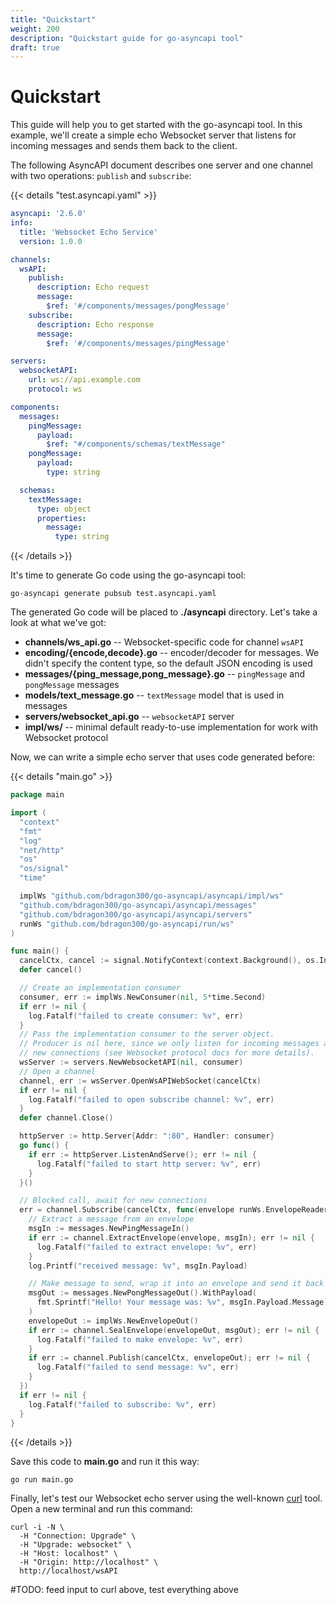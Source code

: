 ```yaml
---
title: "Quickstart"
weight: 200
description: "Quickstart guide for go-asyncapi tool"
draft: true
---
```


# Quickstart

This guide will help you to get started with the go-asyncapi tool.
In this example, we'll create a simple echo Websocket server that listens for incoming messages and sends them back 
to the client.

The following AsyncAPI document describes one server and one channel with two operations: `publish` and `subscribe`:

{{< details "test.asyncapi.yaml" >}}
```yaml
asyncapi: '2.6.0'
info:
  title: 'Websocket Echo Service'
  version: 1.0.0

channels:
  wsAPI:
    publish:
      description: Echo request
      message:
        $ref: '#/components/messages/pongMessage'
    subscribe:
      description: Echo response
      message:
        $ref: '#/components/messages/pingMessage'

servers:
  websocketAPI:
    url: ws://api.example.com
    protocol: ws

components:
  messages:
    pingMessage:
      payload:
        $ref: "#/components/schemas/textMessage"
    pongMessage:
      payload:
        type: string

  schemas:
    textMessage:
      type: object
      properties:
        message:
          type: string
```
{{< /details >}}

It's time to generate Go code using the go-asyncapi tool:

```shell
go-asyncapi generate pubsub test.asyncapi.yaml
```

The generated Go code will be placed to **./asyncapi** directory. Let's take a look at what we've got:

* **channels/ws_api.go** -- Websocket-specific code for channel `wsAPI`
* **encoding/{encode,decode}.go** -- encoder/decoder for messages. We didn't specify the content type, so the 
  default JSON encoding is used
* **messages/{ping_message,pong_message}.go** -- `pingMessage` and `pongMessage` messages
* **models/text_message.go** -- `textMessage` model that is used in messages
* **servers/websocket_api.go** -- `websocketAPI` server
* **impl/ws/** -- minimal default ready-to-use implementation for work with Websocket protocol

Now, we can write a simple echo server that uses code generated before:

{{< details "main.go" >}}
```go
package main

import (
  "context"
  "fmt"
  "log"
  "net/http"
  "os"
  "os/signal"
  "time"

  implWs "github.com/bdragon300/go-asyncapi/asyncapi/impl/ws"
  "github.com/bdragon300/go-asyncapi/asyncapi/messages"
  "github.com/bdragon300/go-asyncapi/asyncapi/servers"
  runWs "github.com/bdragon300/go-asyncapi/run/ws"
)

func main() {
  cancelCtx, cancel := signal.NotifyContext(context.Background(), os.Interrupt)
  defer cancel()

  // Create an implementation consumer
  consumer, err := implWs.NewConsumer(nil, 5*time.Second)
  if err != nil {
    log.Fatalf("failed to create consumer: %v", err)
  }
  // Pass the implementation consumer to the server object.
  // Producer is nil here, since we only listen for incoming messages and send responses, not initiate
  // new connections (see Websocket protocol docs for more details).
  wsServer := servers.NewWebsocketAPI(nil, consumer)
  // Open a channel
  channel, err := wsServer.OpenWsAPIWebSocket(cancelCtx)
  if err != nil {
    log.Fatalf("failed to open subscribe channel: %v", err)
  }
  defer channel.Close()

  httpServer := http.Server{Addr: ":80", Handler: consumer}
  go func() {
    if err := httpServer.ListenAndServe(); err != nil {
      log.Fatalf("failed to start http server: %v", err)
    }
  }()

  // Blocked call, await for new connections
  err = channel.Subscribe(cancelCtx, func(envelope runWs.EnvelopeReader) {
    // Extract a message from an envelope
    msgIn := messages.NewPingMessageIn()
    if err := channel.ExtractEnvelope(envelope, msgIn); err != nil {
      log.Fatalf("failed to extract envelope: %v", err)
    }
    log.Printf("received message: %v", msgIn.Payload)

    // Make message to send, wrap it into an envelope and send it back
    msgOut := messages.NewPongMessageOut().WithPayload(
      fmt.Sprintf("Hello! Your message was: %v", msgIn.Payload.Message),
    )
    envelopeOut := implWs.NewEnvelopeOut()
    if err := channel.SealEnvelope(envelopeOut, msgOut); err != nil {
      log.Fatalf("failed to make envelope: %v", err)
    }
    if err := channel.Publish(cancelCtx, envelopeOut); err != nil {
      log.Fatalf("failed to send message: %v", err)
    }
  })
  if err != nil {
    log.Fatalf("failed to subscribe: %v", err)
  }
}
```
{{< /details >}}

Save this code to **main.go** and run it this way:

```shell
go run main.go
```

Finally, let's test our Websocket echo server using the well-known [curl](https://curl.se/) tool. Open a new terminal 
and run this command:

```shell
curl -i -N \
  -H "Connection: Upgrade" \
  -H "Upgrade: websocket" \
  -H "Host: localhost" \
  -H "Origin: http://localhost" \
  http://localhost/wsAPI
```

<div style="color: var(--body-background)">#TODO: feed input to curl above, test everything above</div>